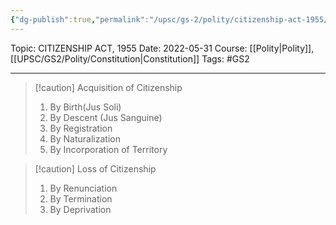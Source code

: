 ```yaml
---
{"dg-publish":true,"permalink":"/upsc/gs-2/polity/citizenship-act-1955/","dgHomeLink":true,"dgPassFrontmatter":false}
---
```


Topic: CITIZENSHIP ACT, 1955
Date: 2022-05-31
Course: [[Polity|Polity]],[[UPSC/GS2/Polity/Constitution|Constitution]]
Tags: #GS2 

---

> [!caution] Acquisition of Citizenship
> 1. By Birth(Jus Soli)
> 2. By Descent (Jus Sanguine)
> 3. By Registration 
> 4. By Naturalization
> 5. By Incorporation of Territory

> [!caution] Loss of Citizenship
> 1. By Renunciation
> 2. By Termination
> 3. By Deprivation




